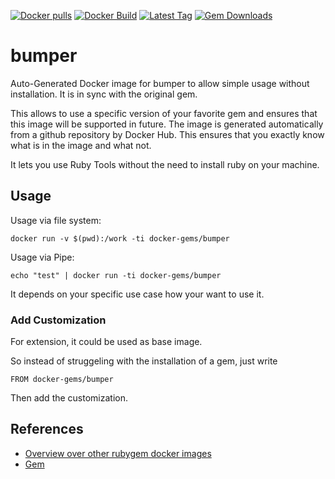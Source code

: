 [![Docker pulls](https://img.shields.io/docker/pulls/rubygem/bumper.svg)](https://hub.docker.com/r/rubygem/bumper/)
[![Docker Build](https://img.shields.io/docker/automated/rubygem/bumper.svg)](https://hub.docker.com/r/rubygem/bumper/)
[![Latest Tag](https://img.shields.io/github/tag/docker-rubygem/bumper.svg)](https://hub.docker.com/r/rubygem/bumper/)
[![Gem Downloads](https://img.shields.io/gem/dt/bumper.svg)](https://rubygems.org/gems/bumper/)
# bumper

Auto-Generated Docker image for bumper to allow simple usage without installation.
It is in sync with the original gem.

This allows to use a specific version of your favorite gem and ensures that this image will be supported in future.
The image is generated automatically from a github repository by Docker Hub.
This ensures that you exactly know what is in the image and what not.

It lets you use Ruby Tools without the need to install ruby on your machine.

## Usage

Usage via file system:

`docker run -v $(pwd):/work -ti docker-gems/bumper`

Usage via Pipe:

`echo "test" | docker run -ti docker-gems/bumper`

It depends on your specific use case how your want to use it.

### Add Customization

For extension, it could be used as base image.

So instead of struggeling with the installation of a gem, just write

`FROM docker-gems/bumper`

Then add the customization.

## References

 - [Overview over other rubygem docker images](https://github.com/thinkbot/docker-rubygem)
 - [Gem](https://rubygems.org/gems/bumper/)
